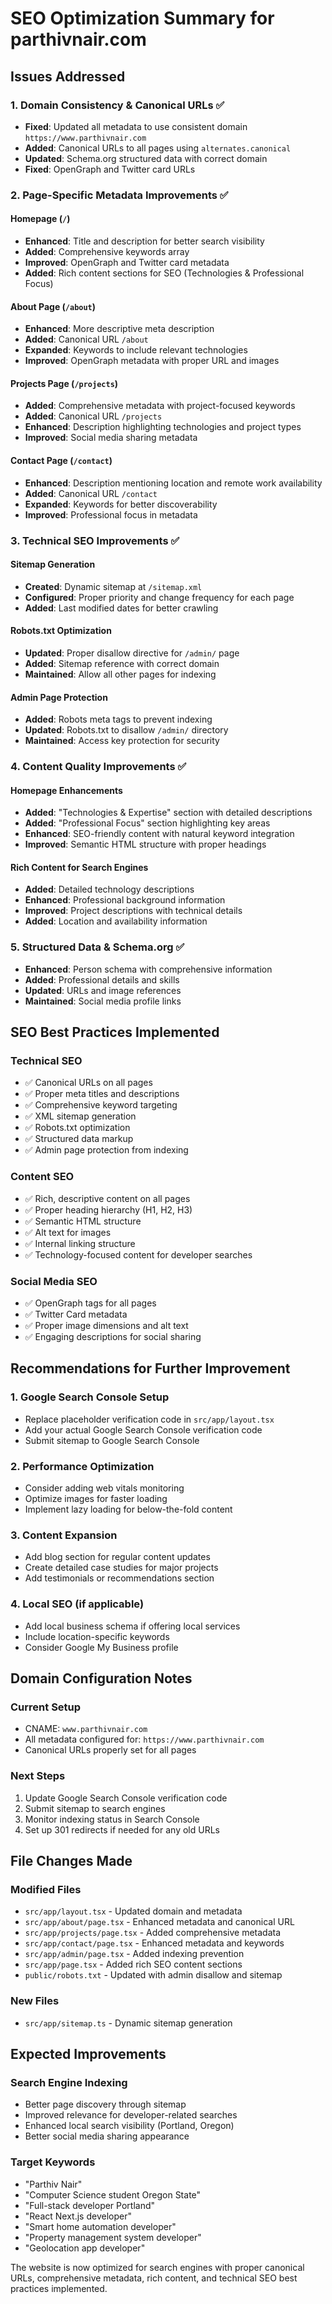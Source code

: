# SEO Optimization Summary for parthivnair.com

## Issues Addressed

### 1. Domain Consistency & Canonical URLs ✅

- **Fixed**: Updated all metadata to use consistent domain `https://www.parthivnair.com`
- **Added**: Canonical URLs to all pages using `alternates.canonical`
- **Updated**: Schema.org structured data with correct domain
- **Fixed**: OpenGraph and Twitter card URLs

### 2. Page-Specific Metadata Improvements ✅

#### Homepage (`/`)

- **Enhanced**: Title and description for better search visibility
- **Added**: Comprehensive keywords array
- **Improved**: OpenGraph and Twitter card metadata
- **Added**: Rich content sections for SEO (Technologies & Professional Focus)

#### About Page (`/about`)

- **Enhanced**: More descriptive meta description
- **Added**: Canonical URL `/about`
- **Expanded**: Keywords to include relevant technologies
- **Improved**: OpenGraph metadata with proper URL and images

#### Projects Page (`/projects`)

- **Added**: Comprehensive metadata with project-focused keywords
- **Added**: Canonical URL `/projects`
- **Enhanced**: Description highlighting technologies and project types
- **Improved**: Social media sharing metadata

#### Contact Page (`/contact`)

- **Enhanced**: Description mentioning location and remote work availability
- **Added**: Canonical URL `/contact`
- **Expanded**: Keywords for better discoverability
- **Improved**: Professional focus in metadata

### 3. Technical SEO Improvements ✅

#### Sitemap Generation

- **Created**: Dynamic sitemap at `/sitemap.xml`
- **Configured**: Proper priority and change frequency for each page
- **Added**: Last modified dates for better crawling

#### Robots.txt Optimization

- **Updated**: Proper disallow directive for `/admin/` page
- **Added**: Sitemap reference with correct domain
- **Maintained**: Allow all other pages for indexing

#### Admin Page Protection

- **Added**: Robots meta tags to prevent indexing
- **Updated**: Robots.txt to disallow `/admin/` directory
- **Maintained**: Access key protection for security

### 4. Content Quality Improvements ✅

#### Homepage Enhancements

- **Added**: "Technologies & Expertise" section with detailed descriptions
- **Added**: "Professional Focus" section highlighting key areas
- **Enhanced**: SEO-friendly content with natural keyword integration
- **Improved**: Semantic HTML structure with proper headings

#### Rich Content for Search Engines

- **Added**: Detailed technology descriptions
- **Enhanced**: Professional background information
- **Improved**: Project descriptions with technical details
- **Added**: Location and availability information

### 5. Structured Data & Schema.org ✅

- **Enhanced**: Person schema with comprehensive information
- **Added**: Professional details and skills
- **Updated**: URLs and image references
- **Maintained**: Social media profile links

## SEO Best Practices Implemented

### Technical SEO

- ✅ Canonical URLs on all pages
- ✅ Proper meta titles and descriptions
- ✅ Comprehensive keyword targeting
- ✅ XML sitemap generation
- ✅ Robots.txt optimization
- ✅ Structured data markup
- ✅ Admin page protection from indexing

### Content SEO

- ✅ Rich, descriptive content on all pages
- ✅ Proper heading hierarchy (H1, H2, H3)
- ✅ Semantic HTML structure
- ✅ Alt text for images
- ✅ Internal linking structure
- ✅ Technology-focused content for developer searches

### Social Media SEO

- ✅ OpenGraph tags for all pages
- ✅ Twitter Card metadata
- ✅ Proper image dimensions and alt text
- ✅ Engaging descriptions for social sharing

## Recommendations for Further Improvement

### 1. Google Search Console Setup

- Replace placeholder verification code in `src/app/layout.tsx`
- Add your actual Google Search Console verification code
- Submit sitemap to Google Search Console

### 2. Performance Optimization

- Consider adding web vitals monitoring
- Optimize images for faster loading
- Implement lazy loading for below-the-fold content

### 3. Content Expansion

- Add blog section for regular content updates
- Create detailed case studies for major projects
- Add testimonials or recommendations section

### 4. Local SEO (if applicable)

- Add local business schema if offering local services
- Include location-specific keywords
- Consider Google My Business profile

## Domain Configuration Notes

### Current Setup

- CNAME: `www.parthivnair.com`
- All metadata configured for: `https://www.parthivnair.com`
- Canonical URLs properly set for all pages

### Next Steps

1. Update Google Search Console verification code
2. Submit sitemap to search engines
3. Monitor indexing status in Search Console
4. Set up 301 redirects if needed for any old URLs

## File Changes Made

### Modified Files

- `src/app/layout.tsx` - Updated domain and metadata
- `src/app/about/page.tsx` - Enhanced metadata and canonical URL
- `src/app/projects/page.tsx` - Added comprehensive metadata
- `src/app/contact/page.tsx` - Enhanced metadata and keywords
- `src/app/admin/page.tsx` - Added indexing prevention
- `src/app/page.tsx` - Added rich SEO content sections
- `public/robots.txt` - Updated with admin disallow and sitemap

### New Files

- `src/app/sitemap.ts` - Dynamic sitemap generation

## Expected Improvements

### Search Engine Indexing

- Better page discovery through sitemap
- Improved relevance for developer-related searches
- Enhanced local search visibility (Portland, Oregon)
- Better social media sharing appearance

### Target Keywords

- "Parthiv Nair"
- "Computer Science student Oregon State"
- "Full-stack developer Portland"
- "React Next.js developer"
- "Smart home automation developer"
- "Property management system developer"
- "Geolocation app developer"

The website is now optimized for search engines with proper canonical URLs, comprehensive metadata, rich content, and technical SEO best practices implemented.
